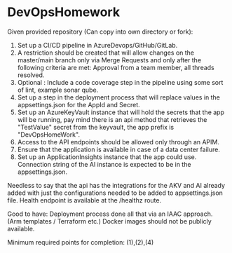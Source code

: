 # DevOpsHomework

Given provided repository (Can copy into own directory or fork):

1. Set up a CI/CD pipeline in AzureDevops/GitHub/GitLab.
2. A restriction should be created that will allow changes on the master/main branch only via Merge Requests and only after the following criteria are met: Approval from a team member, all threads resolved. 
3. Optional : Include a code coverage step in the pipeline using some sort of lint, example sonar qube.
4. Set up a step in the deployment process that will replace values in the appsettings.json for the AppId and Secret.
5. Set up an AzureKeyVault instance that will hold the secrets that the app will be running, pay mind there is an api method that retrieves the "TestValue" secret from the keyvault, the app prefix is "DevOpsHomeWork".
6. Access to the API endpoints should be allowed only through an APIM.
7. Ensure that the application is available in case of a data center failure.
8. Set up an ApplicationInsights instance that the app could use. Connection string of the AI instance is expected to be in the appsettings.json.

Needless to say that the api has the integrations for the AKV and AI already added with just the configurations needed to be added to appsettings.json file.
Health endpoint is available at the /healthz route.

Good to have:
Deployment process done all that via an IAAC approach. (Arm templates / Terraform etc.)
Docker images should not be publicly available.

Minimum required points for completion:
(1),(2),(4)

